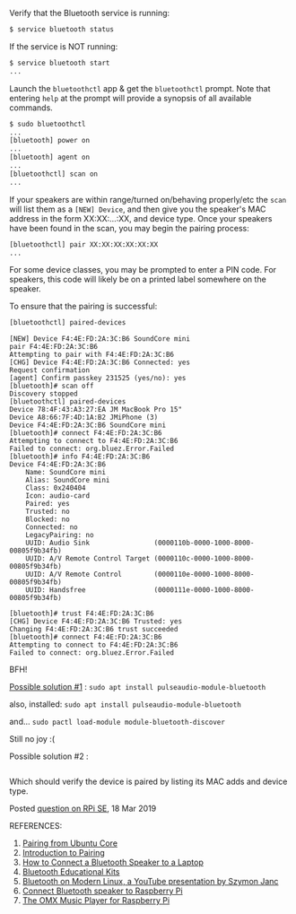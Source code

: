 Verify that the Bluetooth service is running:

```bash
$ service bluetooth status 
```

If the service is NOT running: 

```bash
$ service bluetooth start
...
```

Launch the `bluetoothctl` app & get the `bluetoothctl` prompt.  Note that entering `help` at the prompt will provide a synopsis of all available commands.

```bash
$ sudo bluetoothctl 
...
[bluetooth] power on 
...
[bluetooth] agent on 
...
[bluetoothctl] scan on 
... 
```

If your speakers are within range/turned on/behaving properly/etc the `scan` will list them as a `[NEW] Device`, and then give you the speaker's MAC address in the form XX:XX:…:XX, and device type. Once your speakers have been found in the scan, you may begin the pairing process:

```bash
[bluetoothctl] pair XX:XX:XX:XX:XX:XX 
...
```

For some device classes, you may be prompted to enter a PIN code. For speakers, this code will likely be on a printed label somewhere on the speaker. 

To ensure that the pairing is successful: 

```bash
[bluetoothctl] paired-devices 
```

```
[NEW] Device F4:4E:FD:2A:3C:B6 SoundCore mini
pair F4:4E:FD:2A:3C:B6 
Attempting to pair with F4:4E:FD:2A:3C:B6
[CHG] Device F4:4E:FD:2A:3C:B6 Connected: yes
Request confirmation
[agent] Confirm passkey 231525 (yes/no): yes
[bluetooth]# scan off
Discovery stopped
[bluetoothctl] paired-devices
Device 78:4F:43:A3:27:EA JM MacBook Pro 15"
Device A8:66:7F:4D:1A:B2 JMiPhone (3)
Device F4:4E:FD:2A:3C:B6 SoundCore mini 
[bluetooth]# connect F4:4E:FD:2A:3C:B6
Attempting to connect to F4:4E:FD:2A:3C:B6
Failed to connect: org.bluez.Error.Failed
[bluetooth]# info F4:4E:FD:2A:3C:B6
Device F4:4E:FD:2A:3C:B6
	Name: SoundCore mini
	Alias: SoundCore mini
	Class: 0x240404
	Icon: audio-card
	Paired: yes
	Trusted: no
	Blocked: no
	Connected: no
	LegacyPairing: no
	UUID: Audio Sink                (0000110b-0000-1000-8000-00805f9b34fb)
	UUID: A/V Remote Control Target (0000110c-0000-1000-8000-00805f9b34fb)
	UUID: A/V Remote Control        (0000110e-0000-1000-8000-00805f9b34fb)
	UUID: Handsfree                 (0000111e-0000-1000-8000-00805f9b34fb)
	
[bluetooth]# trust F4:4E:FD:2A:3C:B6
[CHG] Device F4:4E:FD:2A:3C:B6 Trusted: yes
Changing F4:4E:FD:2A:3C:B6 trust succeeded
[bluetooth]# connect F4:4E:FD:2A:3C:B6
Attempting to connect to F4:4E:FD:2A:3C:B6
Failed to connect: org.bluez.Error.Failed 
```

BFH! 

[Possible solution #1](https://unix.stackexchange.com/questions/258074/error-when-trying-to-connect-to-bluetooth-speaker-org-bluez-error-failed) : `sudo apt install pulseaudio-module-bluetooth`  

also, installed: `sudo apt install pulseaudio-module-bluetooth` 

and… `sudo pactl load-module module-bluetooth-discover`

Still no joy :( 

Possible solution #2 : 

```

```

Which should verify the device is paired by listing its MAC adds and device type.

Posted [question on RPi SE](https://raspberrypi.stackexchange.com/questions/95532/bluetooth-blues), 18 Mar 2019



REFERENCES: 

1. [Pairing from Ubuntu Core](https://docs.ubuntu.com/core/en/stacks/bluetooth/bluez/docs/reference/pairing/outbound.html)  
2. [Introduction to Pairing](https://docs.ubuntu.com/core/en/stacks/bluetooth/bluez/docs/reference/pairing/introduction) 
3. [How to Connect a Bluetooth Speaker to a Laptop](https://www.wikihow.com/Connect-a-Bluetooth-Speaker-to-a-Laptop) 
4. [Bluetooth Educational Kits](https://www.bluetooth.com/develop-with-bluetooth/build/developer-kits?utm_campaign=developer&utm_source=internal&utm_medium=blog&utm_content=bluez-on-pi3) 
5. [Bluetooth on Modern Linux, a YouTube presentation by Szymon Janc](https://www.youtube.com/watch?v=tclS9arLFzk) 
6. [Connect Bluetooth speaker to Raspberry Pi](http://youness.net/raspberry-pi/how-to-connect-bluetooth-headset-or-speaker-to-raspberry-pi-3) 
7. [The OMX Music Player for Raspberry Pi](https://www.raspberrypi.org/documentation/raspbian/applications/omxplayer.md) 